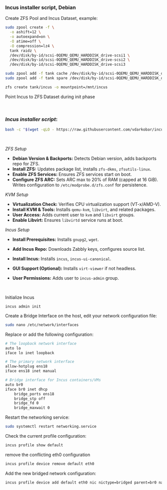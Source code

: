 ### Incus installer script, Debian

Create ZFS Pool and Incus Dataset, example:  
```bash
sudo zpool create -f \
  -o ashift=12 \
  -o autoexpand=on \
  -O atime=off \
  -O compression=lz4 \
  tank raidz \
  /dev/disk/by-id/scsi-0QEMU_QEMU_HARDDISK_drive-scsi1 \
  /dev/disk/by-id/scsi-0QEMU_QEMU_HARDDISK_drive-scsi2 \
  /dev/disk/by-id/scsi-0QEMU_QEMU_HARDDISK_drive-scsi3
```
```bash
sudo zpool add -f tank cache /dev/disk/by-id/scsi-0QEMU_QEMU_HARDDISK_drive-scsi4
sudo zpool add -f tank spare /dev/disk/by-id/scsi-0QEMU_QEMU_HARDDISK_drive-scsi5
```
```bash
zfs create tank/incus -o mountpoint=/mnt/incus
```  

Point Incus to ZFS Dataset during init phase  

  <br/>

###  *Incus installer script*:
```bash
bash -c "$(wget -qLO - https://raw.githubusercontent.com/vdarkobar/incus/main/script.sh)"
```

  <br/>

*ZFS Setup*
- **Debian Version & Backports:** Detects Debian version, adds backports repo for ZFS.  
- **Install ZFS:** Updates package list, installs `zfs-dkms`, `zfsutils-linux`.  
- **Enable ZFS Services:** Ensures ZFS services start on boot.  
- **Configure ZFS ARC:** Sets ARC max to 20% of RAM (capped at 16 GiB). Writes configuration to `/etc/modprobe.d/zfs.conf` for persistence.  

*KVM Setup*
- **Virtualization Check:** Verifies CPU virtualization support (VT-x/AMD-V).  
- **Install KVM & Tools:** Installs `qemu-kvm`, `libvirt`, and related packages.  
- **User Access:** Adds current user to `kvm` and `libvirt` groups.  
- **Enable Libvirt:** Ensures `libvirtd` service runs at boot.  

*Incus Setup*
- **Install Prerequisites:** Installs `gnupg2`, `wget`.  
- **Add Incus Repo:** Downloads Zabbly keys, configures source list.  
- **Install Incus:** Installs `incus`, `incus-ui-canonical`.  
- **GUI Support (Optional):** Installs `virt-viewer` if not headless.  
- **User Permissions:** Adds user to `incus-admin` group.

  <br/>

Initialize Incus
```bas
incus admin init
```  

Create a Bridge Interface on the host, edit your network configuration file:
```bash
sudo nano /etc/network/interfaces
```

Replace or add the following configuration:
```bash
# The loopback network interface
auto lo
iface lo inet loopback

# The primary network interface
allow-hotplug ens18
iface ens18 inet manual

# Bridge interface for Incus containers/VMs
auto br0
iface br0 inet dhcp
    bridge_ports ens18
    bridge_stp off
    bridge_fd 0
    bridge_maxwait 0
```

Restart the networking service:
```bash
sudo systemctl restart networking.service
```

Check the current profile configuration:
```bash
incus profile show default
```

remove the conflicting eth0 configuration
```bash
incus profile device remove default eth0
```

Add the new bridged network configuration:
```bash
incus profile device add default eth0 nic nictype=bridged parent=br0 name=eth0
```  
